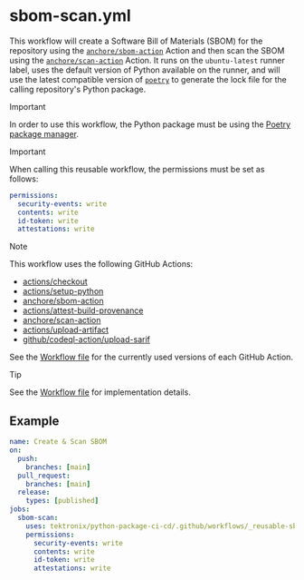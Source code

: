 # sbom-scan.yml

This workflow will create a Software Bill of Materials (SBOM) for the repository using the
[`anchore/sbom-action`](https://github.com/anchore/sbom-action) Action and then scan the SBOM
using the [`anchore/scan-action`](https://github.com/anchore/scan-action) Action. It runs on the `ubuntu-latest` runner label,
uses the default version of Python available on the runner, and will use the latest compatible
version of [`poetry`](https://pypi.org/project/poetry/) to generate the lock file for the calling
repository's Python package.

> [!IMPORTANT]
> In order to use this workflow, the Python package must be using the
> [Poetry package manager](https://python-poetry.org/).

> [!IMPORTANT]
> When calling this reusable workflow, the permissions must be set as follows:
>
> ```yaml
> permissions:
>   security-events: write
>   contents: write
>   id-token: write
>   attestations: write
> ```

> [!NOTE]
> This workflow uses the following GitHub Actions:
>
> - [actions/checkout](https://github.com/actions/checkout)
> - [actions/setup-python](https://github.com/actions/setup-python)
> - [anchore/sbom-action](https://github.com/anchore/sbom-action)
> - [actions/attest-build-provenance](https://github.com/actions/attest-build-provenance)
> - [anchore/scan-action](https://github.com/anchore/scan-action)
> - [actions/upload-artifact](https://github.com/actions/upload-artifact)
> - [github/codeql-action/upload-sarif](https://github.com/github/codeql-action)
>
> See the [Workflow file][workflow-file] for the currently used versions of each GitHub Action.

> [!TIP]
> See the [Workflow file][workflow-file] for implementation details.

## Example

```yaml
name: Create & Scan SBOM
on:
  push:
    branches: [main]
  pull_request:
    branches: [main]
  release:
    types: [published]
jobs:
  sbom-scan:
    uses: tektronix/python-package-ci-cd/.github/workflows/_reusable-sbom-scan.yml@v1.4.1
    permissions:
      security-events: write
      contents: write
      id-token: write
      attestations: write
```

[workflow-file]: ../.github/workflows/_reusable-sbom-scan.yml
